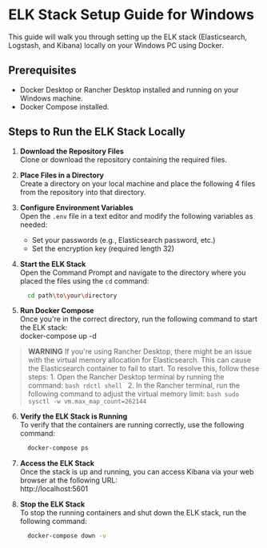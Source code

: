 # ELK Stack Setup Guide for Windows

This guide will walk you through setting up the ELK stack (Elasticsearch, Logstash, and Kibana) locally on your Windows PC using Docker.

## Prerequisites
- Docker Desktop or Rancher Desktop installed and running on your Windows machine.
- Docker Compose installed.

## Steps to Run the ELK Stack Locally

1. **Download the Repository Files**  
   Clone or download the repository containing the required files.

2. **Place Files in a Directory**  
   Create a directory on your local machine and place the following 4 files from the repository into that directory.

3. **Configure Environment Variables**  
   Open the `.env` file in a text editor and modify the following variables as needed:  
   - Set your passwords (e.g., Elasticsearch password, etc.)
   - Set the encryption key (required length 32)

4. **Start the ELK Stack**  
   Open the Command Prompt and navigate to the directory where you placed the files using the `cd` command:
   ```bash
     cd path\to\your\directory
   ```
   
6. **Run Docker Compose**  
   Once you're in the correct directory, run the following command to start the ELK stack:  
     docker-compose up -d
   
>   **WARNING**
>  If you're using Rancher Desktop, there might be an issue with the virtual memory allocation for Elasticsearch.
>   This can cause the Elasticsearch container to fail to start. To resolve this, follow these steps:
>      1. Open the Rancher Desktop terminal by running the command:
>       ```bash
>          rdctl shell
>       ```
>      2. In the Rancher terminal, run the following command to adjust the virtual memory limit:
>       ```bash
>         sudo sysctl -w vm.max_map_count=262144
>       ```

6. **Verify the ELK Stack is Running**  
   To verify that the containers are running correctly, use the following command:
   ```bash
     docker-compose ps
   ```

8. **Access the ELK Stack**  
   Once the stack is up and running, you can access Kibana via your web browser at the following URL:  
     http://localhost:5601
   
9. **Stop the ELK Stack**  
   To stop the running containers and shut down the ELK stack, run the following command:
   ```bash
     docker-compose down -v
   ```


